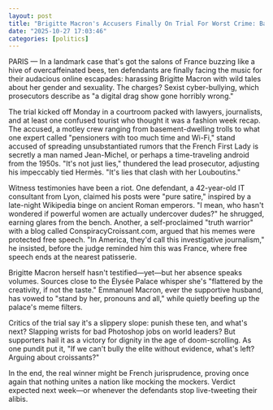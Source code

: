 ```yaml
---
layout: post
title: "Brigitte Macron's Accusers Finally On Trial For Worst Crime: Bad Fan Fiction"
date: "2025-10-27 17:03:46"
categories: [politics]
---
```

PARIS — In a landmark case that's got the salons of France buzzing like a hive of overcaffeinated bees, ten defendants are finally facing the music for their audacious online escapades: harassing Brigitte Macron with wild tales about her gender and sexuality. The charges? Sexist cyber-bullying, which prosecutors describe as "a digital drag show gone horribly wrong."

The trial kicked off Monday in a courtroom packed with lawyers, journalists, and at least one confused tourist who thought it was a fashion week recap. The accused, a motley crew ranging from basement-dwelling trolls to what one expert called "pensioners with too much time and Wi-Fi," stand accused of spreading unsubstantiated rumors that the French First Lady is secretly a man named Jean-Michel, or perhaps a time-traveling android from the 1950s. "It's not just lies," thundered the lead prosecutor, adjusting his impeccably tied Hermès. "It's lies that clash with her Louboutins."

Witness testimonies have been a riot. One defendant, a 42-year-old IT consultant from Lyon, claimed his posts were "pure satire," inspired by a late-night Wikipedia binge on ancient Roman emperors. "I mean, who hasn't wondered if powerful women are actually undercover dudes?" he shrugged, earning glares from the bench. Another, a self-proclaimed "truth warrior" with a blog called ConspiracyCroissant.com, argued that his memes were protected free speech. "In America, they'd call this investigative journalism," he insisted, before the judge reminded him this was France, where free speech ends at the nearest patisserie.

Brigitte Macron herself hasn't testified—yet—but her absence speaks volumes. Sources close to the Élysée Palace whisper she's "flattered by the creativity, if not the taste." Emmanuel Macron, ever the supportive husband, has vowed to "stand by her, pronouns and all," while quietly beefing up the palace's meme filters.

Critics of the trial say it's a slippery slope: punish these ten, and what's next? Slapping wrists for bad Photoshop jobs on world leaders? But supporters hail it as a victory for dignity in the age of doom-scrolling. As one pundit put it, "If we can't bully the elite without evidence, what's left? Arguing about croissants?"

In the end, the real winner might be French jurisprudence, proving once again that nothing unites a nation like mocking the mockers. Verdict expected next week—or whenever the defendants stop live-tweeting their alibis.